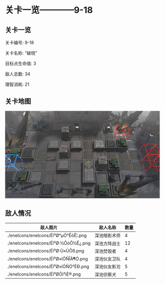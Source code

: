 # 关卡一览————9-18


## 关卡一览

关卡编号: 9-18

关卡名称: “破晓”

目标点生命值: 3

敌人总数: 34

理智消耗: 21


## 关卡地图
![9-18](./oprMap/9-18.png)

## 敌人情况

| 敌人图片 | 敌人名称 | 数量  |
|---------|-----|-----|
| ./eneIcons/eneIcons/Éî³Ø°µÓ°ÊõÊ¦.png| 深池暗影术师  |   4  |
| ./eneIcons/eneIcons/Éî³Ø·½ÕóÕ½Ê¿.png| 深池方阵战士  |   12  |
| ./eneIcons/eneIcons/Éî³Ø·Ù»ÙÕß.png| 深池焚毁者  |   4  |
| ./eneIcons/eneIcons/Éî³Ø»ïÓÑÎÀ¶Ó.png| 深池伙友卫队  |   4  |
| ./eneIcons/eneIcons/Éî³Ø»ïÓÑÓ°ÈÐ.png| 深池伙友影刃  |   5  |
| ./eneIcons/eneIcons/Éî³ØÕì²ìÈ®.png| 深池侦察犬  |   5  |
